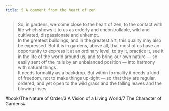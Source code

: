 ```yaml
---
title: 5 A comment from the heart of zen
---
```


> So, in gardens, we come close to the heart of zen, to the contact with life which shows it to us as orderly and uncontrollable, wild and cultivated, dispassionate and unkempt.  
> In the greatest buildings, and in the greatest art, this quality may also be expressed. But it is in gardens, above all, that most of us have an opportunity to express it at an ordinary level, to try it, practice it, see it in the life of the world around us, and to bring our own nature — so easily sent off the rails by an unbalanced position — into harmony with natural things.  
> It needs formality as a backdrop. But within formality it needs a kind of freedom, not to make things up-tight — so that they are regular, ordered, and yet open to the wild grass and the falling leaves and the blowing irises.  

#book/The Nature of Order/3 A Vision of a Living World/7 The Character of Gardens#